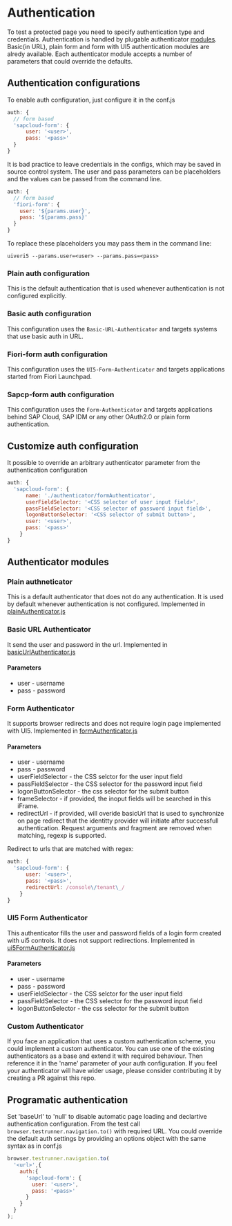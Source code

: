 # Authentication
To test a protected page you need to specify authentication type and credentials. Authentication
is handled by plugable authenticator [modules](../src/moduleLoader.js). Basic(in URL), plain form and form with UI5
authentication modules are alredy available. Each authenticator module accepts a number of parameters that could override the defaults.

## Authentication configurations
To enable auth configuration, just configure it in the conf.js
```javascript
auth: {
  // form based
  'sapcloud-form': {
      user: '<user>',
      pass: '<pass>'
  }
}
```

It is bad practice to leave credentials in the configs, which may be saved in source control system. 
The user and pass parameters can be placeholders and the values can be passed from the command line.
```javascript
auth: {
  // form based
  'fiori-form': {
    user: '${params.user}',
    pass: '${params.pass}'
  }
}
```
To replace these placeholders you may pass them in the command line:
```
uiveri5 --params.user=<user> --params.pass=<pass>
```

### Plain auth configuration
This is the default authentication that is used whenever authentication is not configured explicitly.

### Basic auth configuration
This configuration uses the `Basic-URL-Authenticator` and targets systems that use basic auth in URL.

### Fiori-form auth configuration
This configuration uses the `UI5-Form-Authenticator` and targets applications started from Fiori Launchpad.

### Sapcp-form auth configuration
This configuration uses the `Form-Authenticator` and targets applications behind SAP Cloud, SAP IDM or any other OAuth2.0 or plain form authentication. 

## Customize auth configuration
It possible to override an arbitrary authenticator parameter from the authentication configuration
```javascript
auth: {
  'sapcloud-form': {
      name: './authenticator/formAuthenticator',
      userFieldSelector: '<CSS selector of user input field>',
      passFieldSelector: '<CSS selector of password input field>',
      logonButtonSelector: '<CSS selector of submit button>',
      user: '<user>',
      pass: '<pass>'
    }
}
```

## Authenticator modules

### Plain authneticator
This is a default authenticator that does not do any authentication. It is used by default whenever authentication is not configured.
Implemented in [plainAuthenticator.js](../../src/authenticator/plainAuthenticator.js)

### Basic URL Authenticator
It send the user and password in the url.
Implemented in [basicUrlAuthenticator.js](../../src/authenticator/basicUrlAuthenticator.js)

#### Parameters
* user - username 
* pass - password

### Form Authenticator
It supports browser redirects and does not require login page implemented with UI5.
Implemented in [formAuthenticator.js](../../src/authenticator/formAuthenticator.js)

#### Parameters
* user - username 
* pass - password
* userFieldSelector - the CSS selctor for the user input field
* passFieldSelector  - the CSS selector for the password input field
* logonButtonSelector - the css selector for the submit button
* frameSelector - if provided, the inoput fields will be searched in this iFrame.
* redirectUrl - if provided, will overide basicUrl that is used to synchronize on page redirect that the identitty provider will initiate after successfull authentication. Request arguments and fragment are removed when matching, regexp is supported.

Redirect to urls that are matched with regex:
```javascript
auth: {
  'sapcloud-form': {
      user: '<user>',
      pass: '<pass>',
      redirectUrl: /console\/tenant\_/
    }
}
```

### UI5 Form Authenticator
This authenticator fills the user and password fields of a login form created with ui5 controls. It does not support redirections.
Implemented in [ui5FormAuthenticator.js](../../src/authenticator/ui5FormAuthenticator.js)

#### Parameters
* user - username 
* pass - password
* userFieldSelector - the CSS selctor for the user input field
* passFieldSelector  - the CSS selector for the password input field
* logonButtonSelector - the css selector for the submit button

### Custom Authenticator
If you face an application that uses a custom authentication scheme, you could implement a custom authenticator. You can use one of the existing authenticators as a base and extend it with required behaviour. Then reference it in the 'name' parameter of your auth configuration.
If you feel your authenticator will have wider usage, please consider contributing it by creating a PR against this repo.

## Programatic authentication
Set 'baseUrl' to 'null' to disable automatic page loading and declartive authentication configuration. From the test call  `browser.testrunner.navigation.to()` with required URL.
You could override the default auth settings by providing an options object with the same syntax as in conf.js
```javascript
browser.testrunner.navigation.to(
  '<url>',{
    auth:{
      'sapcloud-form': {
        user: '<user>',
        pass: '<pass>'
      }
    }
  }
);
```
